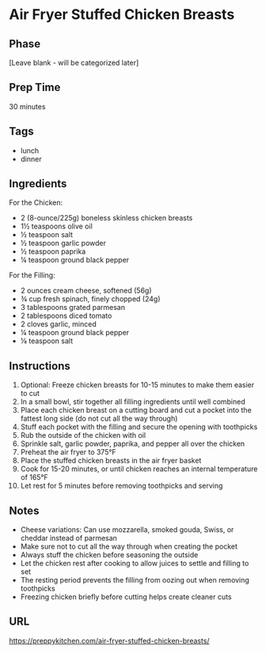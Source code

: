 # Air Fryer Stuffed Chicken Breasts

## Phase
[Leave blank - will be categorized later]

## Prep Time
30 minutes

## Tags
- lunch
- dinner

## Ingredients
For the Chicken:
- 2 (8-ounce/225g) boneless skinless chicken breasts
- 1½ teaspoons olive oil
- ½ teaspoon salt
- ½ teaspoon garlic powder
- ½ teaspoon paprika
- ¼ teaspoon ground black pepper

For the Filling:
- 2 ounces cream cheese, softened (56g)
- ¾ cup fresh spinach, finely chopped (24g)
- 3 tablespoons grated parmesan
- 2 tablespoons diced tomato
- 2 cloves garlic, minced
- ¼ teaspoon ground black pepper
- ⅛ teaspoon salt

## Instructions
1. Optional: Freeze chicken breasts for 10-15 minutes to make them easier to cut
2. In a small bowl, stir together all filling ingredients until well combined
3. Place each chicken breast on a cutting board and cut a pocket into the fattest long side (do not cut all the way through)
4. Stuff each pocket with the filling and secure the opening with toothpicks
5. Rub the outside of the chicken with oil
6. Sprinkle salt, garlic powder, paprika, and pepper all over the chicken
7. Preheat the air fryer to 375°F
8. Place the stuffed chicken breasts in the air fryer basket
9. Cook for 15-20 minutes, or until chicken reaches an internal temperature of 165°F
10. Let rest for 5 minutes before removing toothpicks and serving

## Notes
- Cheese variations: Can use mozzarella, smoked gouda, Swiss, or cheddar instead of parmesan
- Make sure not to cut all the way through when creating the pocket
- Always stuff the chicken before seasoning the outside
- Let the chicken rest after cooking to allow juices to settle and filling to set
- The resting period prevents the filling from oozing out when removing toothpicks
- Freezing chicken briefly before cutting helps create cleaner cuts

## URL
https://preppykitchen.com/air-fryer-stuffed-chicken-breasts/
